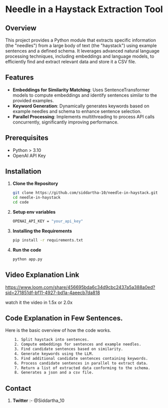 # Needle in a Haystack Extraction Tool

## Overview

This project provides a Python module that extracts specific information (the "needles") from a large body of text (the "haystack") using example sentences and a defined schema. It leverages advanced natural language processing techniques, including embeddings and language models, to efficiently find and extract relevant data and store it a CSV file.

## Features

- **Embeddings for Similarity Matching**: Uses SentenceTransformer models to compute embeddings and identify sentences similar to the provided examples.
- **Keyword Generation**: Dynamically generates keywords based on example needles and schema to enhance sentence selection.
- **Parallel Processing**: Implements multithreading to process API calls concurrently, significantly improving performance.

## Prerequisites

- Python > 3.10
- OpenAI API Key
  
## Installation

1. **Clone the Repository**

   ```bash
   git clone https://github.com/siddartha-10/needle-in-haystack.git
   cd needle-in-haystack
   cd code

2. **Setup env variables**

   ```bash
   OPENAI_API_KEY = "your_api_key"
   
3. **Installing the Requirements**

   ```bash
   pip install -r requirements.txt 

4. **Run the code**
   ```bash
   python app.py

## Video Explanation Link
   https://www.loom.com/share/456695bda6c34d9cbc2437a5a388a0ed?sid=271851df-bf11-4927-bd1a-4aeecb7da818

watch it the video in 1.5x or 2.0x

## Code Explanation in Few Sentences.
Here is the basic overview of how the code works.

```bash
    1. Split haystack into sentences.
    2. Compute embeddings for sentences and example needles.
    3. Find candidate sentences based on similarity.
    4. Generate keywords using the LLM.
    5. Find additional candidate sentences containing keywords.
    6. Process candidate sentences in parallel to extract data.
    7. Return a list of extracted data conforming to the schema.
    8. Generates a json and a csv file.
```
## Contact
1) **Twitter** :- @Siddartha_10
